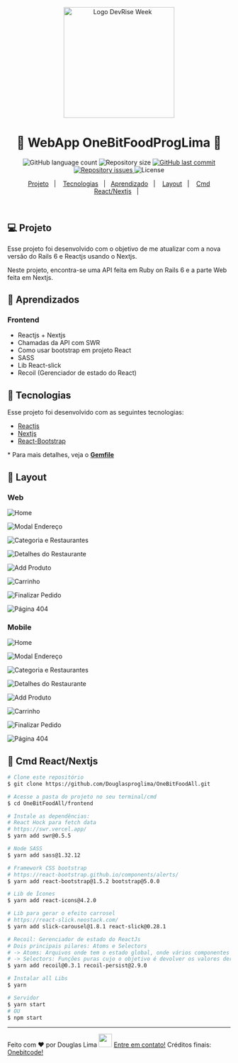 <p align="center">
  <img alt="Logo DevRise Week" title="#douglasproglima-apps" src="https://rubyonrails.org/images/rails-logo.svg" width="250px" />
</p>

<h1 align="center">
🚀 WebApp OneBitFoodProgLima 🚀
</h1>

<p align="center">
  <img alt="GitHub language count" src="https://img.shields.io/github/languages/count/Douglasproglima/OneBitFoodAll">

  <img alt="Repository size" src="https://img.shields.io/github/repo-size/Douglasproglima/OneBitFoodAll">

  <a href="https://github.com/Douglasproglima/OneBitFoodAll/commits/main">
    <img alt="GitHub last commit" src="https://img.shields.io/github/last-commit/Douglasproglima/OneBitFoodAll">
  </a>

  <a href="https://github.com/Douglasproglima/FindHouses/issues">
    <img alt="Repository issues" src="https://img.shields.io/github/issues/Douglasproglima/OneBitFoodAll">
  </a>

  <img alt="License" src="https://img.shields.io/badge/license-MIT-brightgreen">
</p>

<p align="center">
  <a href="#-projeto">Projeto</a>&nbsp;&nbsp;&nbsp;|&nbsp;&nbsp;&nbsp;
  <a href="#rocket-tecnologias">Tecnologias</a>&nbsp;&nbsp;&nbsp;|&nbsp;&nbsp;&nbsp;<a href="#rocket-tecnologias">Aprendizado</a>&nbsp;&nbsp;&nbsp;|&nbsp;&nbsp;&nbsp;
<a href="#-layout">Layout</a>&nbsp;&nbsp;&nbsp;|&nbsp;&nbsp;&nbsp;
<a href="#rocket-executando">Cmd React/Nextjs</a>&nbsp;&nbsp;&nbsp;|&nbsp;&nbsp;&nbsp;

</p>
<br>

## 💻 Projeto

Esse projeto foi desenvolvido com o objetivo de me atualizar com a nova versão do Rails 6 e Reactjs usando o Nextjs.

Neste projeto, encontra-se uma API feita em Ruby on Rails 6 e a parte Web feita em Nextjs.

## :school_satchel: Aprendizados

### Frontend

- Reactjs + Nextjs
- Chamadas da API com SWR
- Como usar bootstrap em projeto React
- SASS
- Lib React-slick
- Recoil (Gerenciador de estado do React)

## :rocket: Tecnologias

Esse projeto foi desenvolvido com as seguintes tecnologias:

- [Reactjs](https://pt-br.reactjs.org/)
- [Nextjs](https://nextjs.org/)
- [React-Bootstrap](https://react-bootstrap.github.io/)

\* Para mais detalhes, veja o **[Gemfile](./GemFile)**

## 🎨 Layout

### Web

![Home](./assets/images/web/01.png)

![Modal Endereço](./assets/images/web/02.png)

![Categoria e Restaurantes](./assets/images/web/03.png)

![Detalhes do Restaurante](./assets/images/web/04.png)

![Add Produto](./assets/images/web/05.png)

![Carrinho](./assets/images/web/06.png)

![Finalizar Pedido](./assets/images/web/07.png)

![Página 404](./assets/images/web/08.png)

### Mobile

![Home](./assets/images/mobile/01-mobile.png)

![Modal Endereço](./assets/images/mobile/02-mobile.png)

![Categoria e Restaurantes](./assets/images/mobile/03-mobile.png)

![Detalhes do Restaurante](./assets/images/mobile/04-mobile.png)

![Add Produto](./assets/images/mobile/05-mobile.png)

![Carrinho](./assets/images/mobile/06-mobile.png)

![Finalizar Pedido](./assets/images/mobile/07-mobile.png)

![Página 404](./assets/images/moible/08-moible.png)

## :notebook: Cmd React/Nextjs

```bash
# Clone este repositório
$ git clone https://github.com/Douglasproglima/OneBitFoodAll.git

# Acesse a pasta do projeto no seu terminal/cmd
$ cd OneBitFoodAll/frontend

# Instale as dependências:
# React Hock para fetch data
# https://swr.vercel.app/
$ yarn add swr@0.5.5

# Node SASS
$ yarn add sass@1.32.12

# Framework CSS bootstrap
# https://react-bootstrap.github.io/components/alerts/
$ yarn add react-bootstrap@1.5.2 bootstrap@5.0.0

# Lib de Ícones
$ yarn add react-icons@4.2.0

# Lib para gerar o efeito carrosel
# https://react-slick.neostack.com/
$ yarn add slick-carousel@1.8.1 react-slick@0.28.1

# Recoil: Gerenciador de estado do ReactJs
# Dois principais pilares: Atoms e Selectors
# -> Atoms: Arquivos onde tem o estado global, onde vários componentes tem acesso a esse estado, é possível atualizar e ler estes estados
# -> Selectors: Funções puras cujo o objetivo é devolver os valores derivados dos atoms.
$ yarn add recoil@0.3.1 recoil-persist@2.9.0

# Instalar all Libs
$ yarn

# Servidor
$ yarn start
# OU
$ npm start
```

---

Feito com ❤️ por Douglas Lima <img src="https://raw.githubusercontent.com/Douglasproglima/douglasproglima/master/gifs/Hi.gif" width="30px"></h2> [Entre em contato!](https://www.linkedin.com/in/douglasproglima) </h2>Créditos finais: [Onebitcode!](https://www.onebitcode.comhttps://onebitcode.com/)
